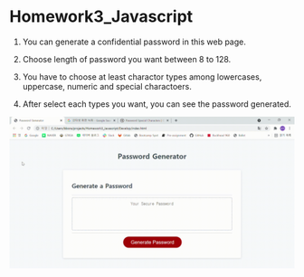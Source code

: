 # Homework3_Javascript

<Password Generator>

1. You can generate a confidential password in this web page.

2. Choose length of password you want between 8 to 128.

3. You have to choose at least charactor types among lowercases, uppercase, numeric and special charactoers.

4. After select each types you want, you can see the password generated.

![Password Generator](./Develop/Password_Generator.gif)